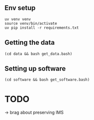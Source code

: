 
## Env setup

```
uv venv venv
source venv/bin/activate
uv pip install -r requirements.txt
```

## Getting the data

```
(cd data && bash get_data.bash)
```

## Setting up software

```
(cd software && bash get_software.bash)
```

# TODO

-> brag about preserving IMS